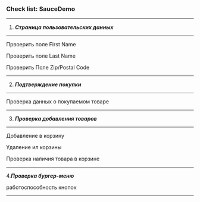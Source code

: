 ### Check list: SauceDemo
_____________
1. ***Страница пользовательских данных***
________________
Првоерить поле First Name

Проверить поле Last Name

Проверить Поле Zip/Postal Code
____________
2. ***Подтверждение покупки***
_____________
Проверка данных о покупаемом товаре
_____
3. ***Проверка добавления товаров***
______
Добавление в корзину 

Удаление ил корзины 

Проверка наличия товара в корзине 
____
4.***Проверка бургер-меню***

работоспособность кнопок 
_________
